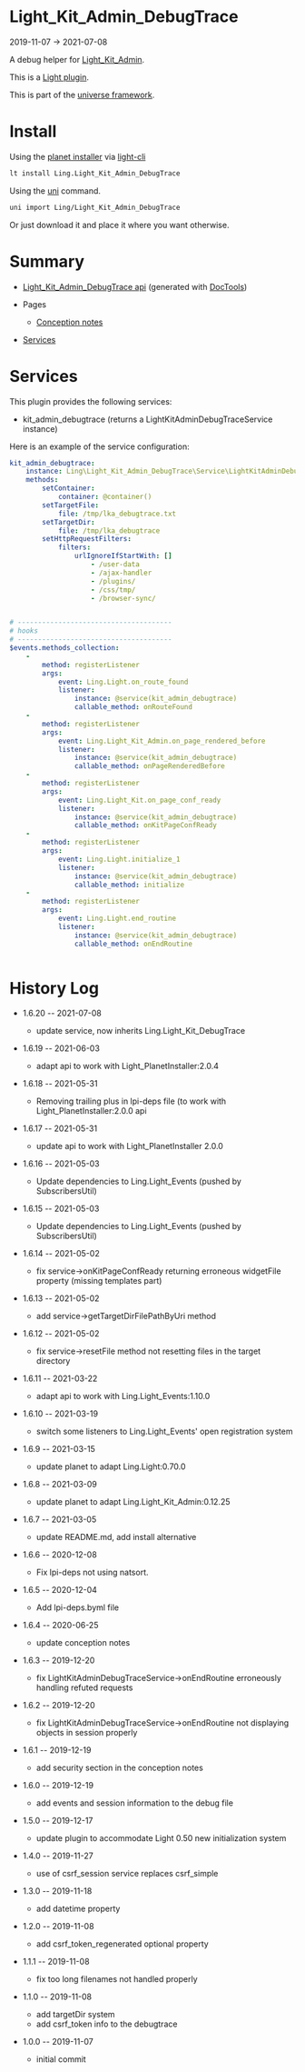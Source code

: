 Light_Kit_Admin_DebugTrace
===========
2019-11-07 -> 2021-07-08



A debug helper for [Light_Kit_Admin](https://github.com/lingtalfi/Light_Kit_Admin).

This is a [Light plugin](https://github.com/lingtalfi/Light/blob/master/doc/pages/plugin.md).

This is part of the [universe framework](https://github.com/karayabin/universe-snapshot).


Install
==========
Using the [planet installer](https://github.com/lingtalfi/Light_PlanetInstaller) via [light-cli](https://github.com/lingtalfi/Light_Cli)
```bash
lt install Ling.Light_Kit_Admin_DebugTrace
```

Using the [uni](https://github.com/lingtalfi/universe-naive-importer) command.
```bash
uni import Ling/Light_Kit_Admin_DebugTrace
```

Or just download it and place it where you want otherwise.






Summary
===========
- [Light_Kit_Admin_DebugTrace api](https://github.com/lingtalfi/Light_Kit_Admin_DebugTrace/blob/master/doc/api/Ling/Light_Kit_Admin_DebugTrace.md) (generated with [DocTools](https://github.com/lingtalfi/DocTools))
- Pages
    - [Conception notes](https://github.com/lingtalfi/Light_Kit_Admin_DebugTrace/blob/master/doc/pages/conception-notes.md)

- [Services](#services)




Services
=========


This plugin provides the following services:

- kit_admin_debugtrace (returns a LightKitAdminDebugTraceService instance)


Here is an example of the service configuration:

```yaml
kit_admin_debugtrace:
    instance: Ling\Light_Kit_Admin_DebugTrace\Service\LightKitAdminDebugTraceService
    methods:
        setContainer:
            container: @container()
        setTargetFile:
            file: /tmp/lka_debugtrace.txt
        setTargetDir:
            file: /tmp/lka_debugtrace
        setHttpRequestFilters:
            filters:
                urlIgnoreIfStartWith: []
                    - /user-data
                    - /ajax-handler
                    - /plugins/
                    - /css/tmp/
                    - /browser-sync/


# --------------------------------------
# hooks
# --------------------------------------
$events.methods_collection:
    -
        method: registerListener
        args:
            event: Ling.Light.on_route_found
            listener:
                instance: @service(kit_admin_debugtrace)
                callable_method: onRouteFound
    -
        method: registerListener
        args:
            event: Ling.Light_Kit_Admin.on_page_rendered_before
            listener:
                instance: @service(kit_admin_debugtrace)
                callable_method: onPageRenderedBefore
    -
        method: registerListener
        args:
            event: Ling.Light_Kit.on_page_conf_ready
            listener:
                instance: @service(kit_admin_debugtrace)
                callable_method: onKitPageConfReady
    -
        method: registerListener
        args:
            event: Ling.Light.initialize_1
            listener:
                instance: @service(kit_admin_debugtrace)
                callable_method: initialize
    -
        method: registerListener
        args:
            event: Ling.Light.end_routine
            listener:
                instance: @service(kit_admin_debugtrace)
                callable_method: onEndRoutine



```



History Log
=============

- 1.6.20 -- 2021-07-08

    - update service, now inherits Ling.Light_Kit_DebugTrace 
  
- 1.6.19 -- 2021-06-03

    - adapt api to work with Light_PlanetInstaller:2.0.4
  
- 1.6.18 -- 2021-05-31

    - Removing trailing plus in lpi-deps file (to work with Light_PlanetInstaller:2.0.0 api

- 1.6.17 -- 2021-05-31

    - update api to work with Light_PlanetInstaller 2.0.0
  
- 1.6.16 -- 2021-05-03

    - Update dependencies to Ling.Light_Events (pushed by SubscribersUtil)

- 1.6.15 -- 2021-05-03

    - Update dependencies to Ling.Light_Events (pushed by SubscribersUtil)

- 1.6.14 -- 2021-05-02

    - fix service->onKitPageConfReady returning erroneous widgetFile property (missing templates part)
  
- 1.6.13 -- 2021-05-02

    - add service->getTargetDirFilePathByUri method
  
- 1.6.12 -- 2021-05-02

    - fix service->resetFile method not resetting files in the target directory
  
- 1.6.11 -- 2021-03-22

    - adapt api to work with Ling.Light_Events:1.10.0
  
- 1.6.10 -- 2021-03-19

    - switch some listeners to Ling.Light_Events' open registration system
  
- 1.6.9 -- 2021-03-15

    - update planet to adapt Ling.Light:0.70.0

- 1.6.8 -- 2021-03-09

    - update planet to adapt Ling.Light_Kit_Admin:0.12.25
  
- 1.6.7 -- 2021-03-05

    - update README.md, add install alternative

- 1.6.6 -- 2020-12-08

    - Fix lpi-deps not using natsort.

- 1.6.5 -- 2020-12-04

    - Add lpi-deps.byml file

- 1.6.4 -- 2020-06-25

    - update conception notes
    
- 1.6.3 -- 2019-12-20

    - fix LightKitAdminDebugTraceService->onEndRoutine erroneously handling refuted requests
    
- 1.6.2 -- 2019-12-20

    - fix LightKitAdminDebugTraceService->onEndRoutine not displaying objects in session properly
    
- 1.6.1 -- 2019-12-19

    - add security section in the conception notes
    
- 1.6.0 -- 2019-12-19

    - add events and session information to the debug file
    
- 1.5.0 -- 2019-12-17

    - update plugin to accommodate Light 0.50 new initialization system
    
- 1.4.0 -- 2019-11-27

    - use of csrf_session service replaces csrf_simple
    
- 1.3.0 -- 2019-11-18

    - add datetime property
    
- 1.2.0 -- 2019-11-08

    - add csrf_token_regenerated optional property
    
- 1.1.1 -- 2019-11-08

    - fix too long filenames not handled properly
    
- 1.1.0 -- 2019-11-08

    - add targetDir system
    - add csrf_token info to the debugtrace
    
- 1.0.0 -- 2019-11-07

    - initial commit